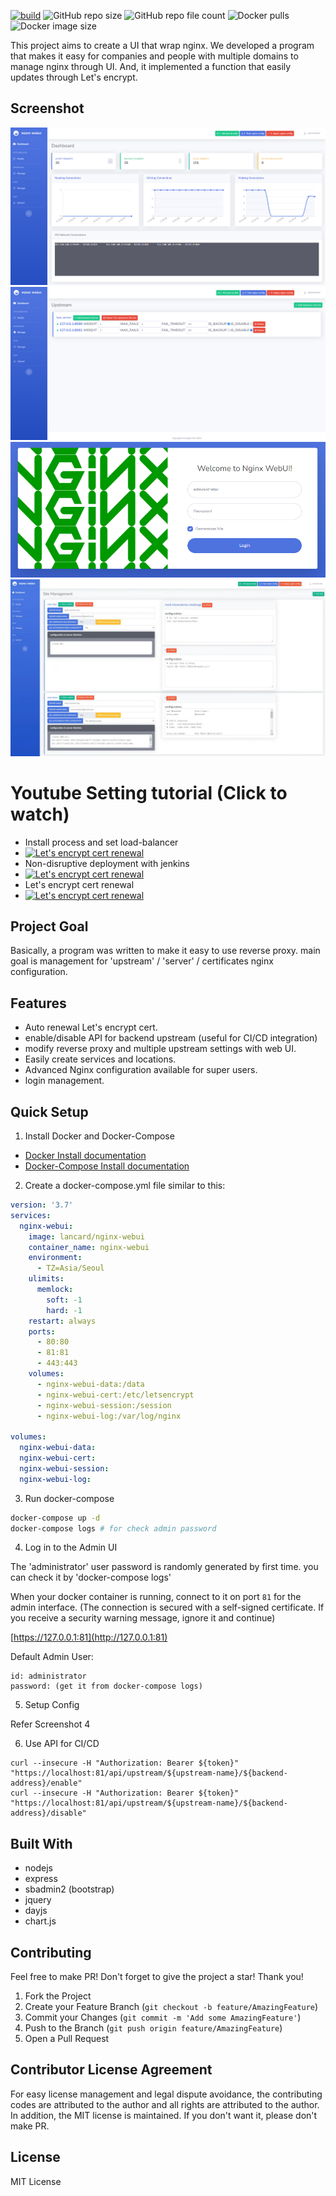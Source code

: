 [![build](https://github.com/lancard/nginx-webui/actions/workflows/build-docker.yml/badge.svg)](https://github.com/lancard/nginx-webui/actions/workflows/build-docker.yml)
![GitHub repo size](https://img.shields.io/github/repo-size/lancard/nginx-webui)
![GitHub repo file count](https://img.shields.io/github/directory-file-count/lancard/nginx-webui)
![Docker pulls](https://img.shields.io/docker/pulls/lancard/nginx-webui)
![Docker image size](https://img.shields.io/docker/image-size/lancard/nginx-webui)


This project aims to create a UI that wrap nginx.
We developed a program that makes it easy for companies and people with multiple domains to manage nginx through UI.
And, it implemented a function that easily updates through Let's encrypt.

## Screenshot
![screenshot1](./screenshot/screenshot1.png)
![screenshot2](./screenshot/screenshot2.png)
![screenshot3](./screenshot/screenshot3.png)
![screenshot4](./screenshot/screenshot4.png)

# Youtube Setting tutorial (Click to watch)
- Install process and set load-balancer
- [![Let's encrypt cert renewal](https://img.youtube.com/vi/3SEdU_Jj5IM/0.jpg)](https://www.youtube.com/watch?v=3SEdU_Jj5IM)
- Non-disruptive deployment with jenkins
- [![Let's encrypt cert renewal](https://img.youtube.com/vi/UaJF-s2AuZo/0.jpg)](https://www.youtube.com/watch?v=UaJF-s2AuZo)
- Let's encrypt cert renewal
- [![Let's encrypt cert renewal](https://img.youtube.com/vi/O12f2PYPCpU/0.jpg)](https://www.youtube.com/watch?v=O12f2PYPCpU)


## Project Goal

Basically, a program was written to make it easy to use reverse proxy.
main goal is management for 'upstream' / 'server' / certificates nginx configuration.

## Features

- Auto renewal Let's encrypt cert.
- enable/disable API for backend upstream (useful for CI/CD integration)
- modify reverse proxy and multiple upstream settings with web UI.
- Easily create services and locations.
- Advanced Nginx configuration available for super users.
- login management.

## Quick Setup

1. Install Docker and Docker-Compose

- [Docker Install documentation](https://docs.docker.com/install/)
- [Docker-Compose Install documentation](https://docs.docker.com/compose/install/)

2. Create a docker-compose.yml file similar to this:

```yml
version: '3.7'
services:
  nginx-webui:
    image: lancard/nginx-webui
    container_name: nginx-webui
    environment:
      - TZ=Asia/Seoul
    ulimits:
      memlock:
        soft: -1
        hard: -1
    restart: always
    ports:
      - 80:80
      - 81:81
      - 443:443
    volumes:
      - nginx-webui-data:/data
      - nginx-webui-cert:/etc/letsencrypt
      - nginx-webui-session:/session
      - nginx-webui-log:/var/log/nginx

volumes:
  nginx-webui-data:
  nginx-webui-cert:
  nginx-webui-session:
  nginx-webui-log:
```

3. Run docker-compose

```bash
docker-compose up -d
docker-compose logs # for check admin password
```

4. Log in to the Admin UI

The 'administrator' user password is randomly generated by first time.
you can check it by 'docker-compose logs'

When your docker container is running, connect to it on port `81` for the admin interface.
(The connection is secured with a self-signed certificate. If you receive a security warning message, ignore it and continue)

[https://127.0.0.1:81](http://127.0.0.1:81)

Default Admin User:
```
id: administrator
password: (get it from docker-compose logs)
```

5. Setup Config

Refer Screenshot 4

6. Use API for CI/CD

```
curl --insecure -H "Authorization: Bearer ${token}" "https://localhost:81/api/upstream/${upstream-name}/${backend-address}/enable"
curl --insecure -H "Authorization: Bearer ${token}" "https://localhost:81/api/upstream/${upstream-name}/${backend-address}/disable"
```

## Built With

- nodejs
- express
- sbadmin2 (bootstrap)
- jquery
- dayjs
- chart.js


## Contributing

Feel free to make PR!
Don't forget to give the project a star! Thank you!

1. Fork the Project
2. Create your Feature Branch (`git checkout -b feature/AmazingFeature`)
3. Commit your Changes (`git commit -m 'Add some AmazingFeature'`)
4. Push to the Branch (`git push origin feature/AmazingFeature`)
5. Open a Pull Request

## Contributor License Agreement

For easy license management and legal dispute avoidance, the contributing codes are attributed to the author and all rights are attributed to the author. In addition, the MIT license is maintained. If you don't want it, please don't make PR.

## License

MIT License
